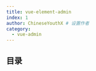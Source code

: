 ```yaml
---
title: vue-element-admin
index: 1
author: ChineseYouthX # 设置作者
category:
  - vue-admin
---
```


## 目录
